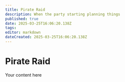 ```yaml
---
title: Pirate Raid
description: When the party starting planning things
published: true
date: 2025-03-25T16:06:20.138Z
tags: 
editor: markdown
dateCreated: 2025-03-25T16:06:20.138Z
---
```


# Pirate Raid
Your content here